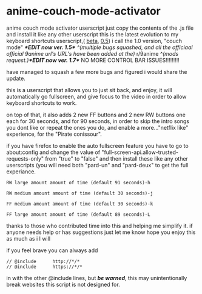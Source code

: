 # anime-couch-mode-activator
anime couch mode activator userscript
just copy the contents of the .js file and install it like any other userscript
this is the latest evolution to my keyboard shortcuts userscript,( [beta](https://www.reddit.com/r/KissAnime/comments/b8d3mj/another_useful_userscript/), [0.5](https://www.reddit.com/r/KissAnime/comments/b8qv0b/kissanime_keyboard_shortcuts_userscript/)) i call the 1.0 version, "couch mode" ***\*EDIT now ver. 1.5\**** *^(multiple bugs squashed, and all the officiaal official 9anime url's URL's have been added at the)* r/9anime *^(mods request.)****\*EDIT now ver. 1.7\**** NO MORE CONTROL BAR ISSUES!!!!!!!!!

 have managed to squash a few more bugs and figured i would share the update.


this is a userscript that allows you to just sit back, and enjoy, it will automatically go fullscreen, and give focus to the video in order to allow keyboard shortcuts to work.


on top of that, it also adds 2 new FF buttons and 2 new RW buttons one each for 30 seconds, and for 90 seconds, in order to skip the intro songs you dont like or repeat the ones you do, and enable a more..."netflix like" experience, for the "Pirate conissour".


if you have firefox to enable the auto fullscreen feature you have to go to about:config and change the value of "full-screen-api.allow-trusted-requests-only" from "true" to "false" and then install these like any other userscripts (you will need both "pard-un" and "pard-deux" to get the full experiance.


    RW large amount amount of time (default 91 seconds)-h

    RW medium amount amount of time (default 30 seconds)-j

    FF medium amount amount of time (default 30 seconds)-k

    FF large amount amount of time (default 89 seconds)-L


thanks to those who contributed time into this and helping me simplify it. if anyone needs help or has suggestions just let me know hope you enjoy this as much as i I will


if you feel brave you can always add

    // @include      http://*/*
    // @include      https://*/*

in with the other @include lines, but ***be warned***, this may unintentionally break websites this script is not designed for.
